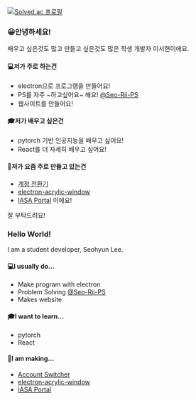 [![Solved.ac 프로필](http://mazassumnida.wtf/api/v2/generate_badge?boj=seorii)](https://solved.ac/seorii)
### 😀안녕하세요!
배우고 싶은것도 많고 만들고 싶은것도 많은 학생 개발자 이서현이에요.
#### 💻저가 주로 하는건
 * electron으로 프로그램을 만들어요!
 * PS를 자주 ~하고싶어요~ 해요! [@Seo-Rii-PS](https://github.com/orgs/Seo-Rii-PS/)
 * 웹사이트를 만들어요!
#### 🎓저가 배우고 싶은건
 * pytorch 기반 인공지능을 배우고 싶어요!
 * React를 더 자세히 배우고 싶어요!
#### 🔧저가 요즘 주로 만들고 있는건
 *  [계정 전환기](https://github.com/Seo-Rii/switchAccounts)
 *  [electron-acrylic-window](https://github.com/Seo-Rii/electron-acrylic-window)
 *  [IASA Portal](https://github.com/IASA-Null/IASA-Frontend) 이에요!  
   
 잘 부탁드려요!
 
 ### Hello World!
I am a student developer, Seohyun Lee.
#### 💻I usually do...
 * Make program with electron
 * Problem Solving [@Seo-Rii-PS](https://github.com/orgs/Seo-Rii-PS/)
 * Makes website
#### 🎓I want to learn...
 * pytorch
 * React
#### 🔧I am making...
 *  [Account Switcher](https://github.com/Seo-Rii/switchAccounts)
 *  [electron-acrylic-window](https://github.com/Seo-Rii/electron-acrylic-window)
 *  [IASA Portal](https://github.com/IASA-Null/IASA-Frontend)
 
